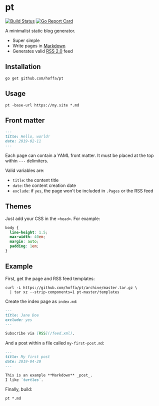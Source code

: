 # pt

[![Build Status](https://travis-ci.org/hoffa/pt.svg?branch=master)](https://travis-ci.org/hoffa/pt)
[![Go Report Card](https://goreportcard.com/badge/github.com/hoffa/pt)](https://goreportcard.com/report/github.com/hoffa/pt)

A minimalist static blog generator.

- Super simple
- Write pages in [Markdown](https://daringfireball.net/projects/markdown/syntax)
- Generates valid [RSS 2.0](https://validator.w3.org/feed/docs/rss2.html) feed

## Installation

```shell
go get github.com/hoffa/pt
```

## Usage

```shell
pt -base-url https://my.site *.md
```

## Front matter

```markdown
---
title: Hello, world!
date: 2019-02-11
---
```

Each page can contain a YAML front matter. It must be placed at the top within `---` delimiters.

Valid variables are:

- `title`: the content title
- `date`: the content creation date
- `exclude`: if `yes`, the page won't be included in `.Pages` or the RSS feed

## Themes

Just add your CSS in the `<head>`.
For example:

```css
body {
  line-height: 1.5;
  max-width: 40em;
  margin: auto;
  padding: 1em;
}
```

## Example

First, get the page and RSS feed templates:

```shell
curl -L https://github.com/hoffa/pt/archive/master.tar.gz \
  | tar xz --strip-components=1 pt-master/templates
```

Create the index page as `index.md`:

```Markdown
---
title: Jane Doe
exclude: yes
---

Subscribe via [RSS](/feed.xml).
```

And a post within a file called `my-first-post.md`:

```Markdown
---
title: My first post
date: 2019-04-20
---

This is an example **Markdown** _post_.
I like `turtles`.
```

Finally, build:

```shell
pt *.md
```
